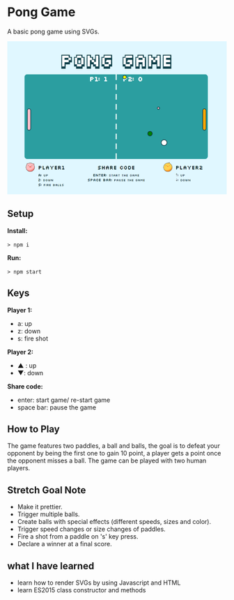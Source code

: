 # Pong Game

A basic pong game using SVGs.

![alt tag](public/images/pong.png)


## Setup

**Install:**

`> npm i`

**Run:**

`> npm start`


## Keys

**Player 1:**
* a: up
* z: down
* s: fire shot

**Player 2:**
* ▲ : up
* ▼: down

**Share code:**
* enter: start game/ re-start game
* space bar: pause the game

## How to Play
The game features two paddles, a ball and balls, the goal is to
defeat your opponent by being the first one to gain 10
point, a player gets a point once the opponent misses a ball.
The game can be played with two human players.

## Stretch Goal Note
- Make it prettier.
- Trigger multiple balls.
- Create balls with special effects (different speeds, sizes and color).
- Trigger speed changes or size changes of paddles.
- Fire a shot from a paddle on 's' key press.
- Declare a winner at a final score.

## what I have learned
- learn how to render SVGs by using Javascript and HTML
- learn ES2015 class constructor and methods
